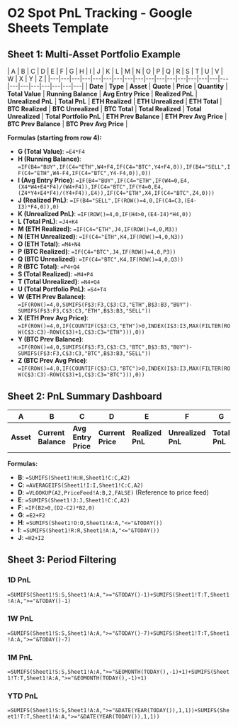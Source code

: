# O2 Spot PnL Tracking - Google Sheets Template

## Sheet 1: Multi-Asset Portfolio Example

| A | B | C | D | E | F | G | H | I | J | K | L | M | N | O | P | Q | R | S | T | U | V | W | X | Y | Z |
|---|---|---|---|---|---|---|---|---|---|---|---|---|---|---|---|---|---|---|---|---|---|---|---|
| **Date** | **Type** | **Asset** | **Quote** | **Price** | **Quantity** | **Total Value** | **Running Balance** | **Avg Entry Price** | **Realized PnL** | **Unrealized PnL** | **Total PnL** | **ETH Realized** | **ETH Unrealized** | **ETH Total** | **BTC Realized** | **BTC Unrealized** | **BTC Total** | **Total Realized** | **Total Unrealized** | **Total Portfolio PnL** | **ETH Prev Balance** | **ETH Prev Avg Price** | **BTC Prev Balance** | **BTC Prev Avg Price** |

**Formulas (starting from row 4):**
- **G (Total Value)**: `=E4*F4`
- **H (Running Balance)**: `=IF(B4="BUY",IF(C4="ETH",W4+F4,IF(C4="BTC",Y4+F4,0)),IF(B4="SELL",IF(C4="ETH",W4-F4,IF(C4="BTC",Y4-F4,0)),0))`
- **I (Avg Entry Price)**: `=IF(B4="BUY",IF(C4="ETH",IF(W4=0,E4,(X4*W4+E4*F4)/(W4+F4)),IF(C4="BTC",IF(Y4=0,E4,(Z4*Y4+E4*F4)/(Y4+F4)),E4)),IF(C4="ETH",X4,IF(C4="BTC",Z4,0)))`
- **J (Realized PnL)**: `=IF(B4="SELL",IF(ROW()=4,0,IF(C4=C3,(E4-I3)*F4,0)),0)`
- **K (Unrealized PnL)**: `=IF(ROW()=4,0,IF(H4>0,(E4-I4)*H4,0))`
- **L (Total PnL)**: `=J4+K4`
- **M (ETH Realized)**: `=IF(C4="ETH",J4,IF(ROW()=4,0,M3))`
- **N (ETH Unrealized)**: `=IF(C4="ETH",K4,IF(ROW()=4,0,N3))`
- **O (ETH Total)**: `=M4+N4`
- **P (BTC Realized)**: `=IF(C4="BTC",J4,IF(ROW()=4,0,P3))`
- **Q (BTC Unrealized)**: `=IF(C4="BTC",K4,IF(ROW()=4,0,Q3))`
- **R (BTC Total)**: `=P4+Q4`
- **S (Total Realized)**: `=M4+P4`
- **T (Total Unrealized)**: `=N4+Q4`
- **U (Total Portfolio PnL)**: `=S4+T4`
- **W (ETH Prev Balance)**: `=IF(ROW()=4,0,SUMIFS(F$3:F3,C$3:C3,"ETH",B$3:B3,"BUY")-SUMIFS(F$3:F3,C$3:C3,"ETH",B$3:B3,"SELL"))`
- **X (ETH Prev Avg Price)**: `=IF(ROW()=4,0,IF(COUNTIF(C$3:C3,"ETH")>0,INDEX(I$3:I3,MAX(FILTER(ROW(C$3:C3)-ROW(C$3)+1,C$3:C3="ETH"))),0))`
- **Y (BTC Prev Balance)**: `=IF(ROW()=4,0,SUMIFS(F$3:F3,C$3:C3,"BTC",B$3:B3,"BUY")-SUMIFS(F$3:F3,C$3:C3,"BTC",B$3:B3,"SELL"))`
- **Z (BTC Prev Avg Price)**: `=IF(ROW()=4,0,IF(COUNTIF(C$3:C3,"BTC")>0,INDEX(I$3:I3,MAX(FILTER(ROW(C$3:C3)-ROW(C$3)+1,C$3:C3="BTC"))),0))`

## Sheet 2: PnL Summary Dashboard

| A | B | C | D | E | F | G | H | I | J |
|---|---|---|---|---|---|---|---|---|---|
| **Asset** | **Current Balance** | **Avg Entry Price** | **Current Price** | **Realized PnL** | **Unrealized PnL** | **Total PnL** | **ETH Total** | **BTC Total** | **Portfolio Total** |

**Formulas:**
- **B**: `=SUMIFS(Sheet1!H:H,Sheet1!C:C,A2)`
- **C**: `=AVERAGEIFS(Sheet1!I:I,Sheet1!C:C,A2)`
- **D**: `=VLOOKUP(A2,PriceFeed!A:B,2,FALSE)` (Reference to price feed)
- **E**: `=SUMIFS(Sheet1!J:J,Sheet1!C:C,A2)`
- **F**: `=IF(B2>0,(D2-C2)*B2,0)`
- **G**: `=E2+F2`
- **H**: `=SUMIFS(Sheet1!O:O,Sheet1!A:A,"<="&TODAY())`
- **I**: `=SUMIFS(Sheet1!R:R,Sheet1!A:A,"<="&TODAY())`
- **J**: `=H2+I2`

## Sheet 3: Period Filtering

### 1D PnL
`=SUMIFS(Sheet1!S:S,Sheet1!A:A,">="&TODAY()-1)+SUMIFS(Sheet1!T:T,Sheet1!A:A,">="&TODAY()-1)`

### 1W PnL
`=SUMIFS(Sheet1!S:S,Sheet1!A:A,">="&TODAY()-7)+SUMIFS(Sheet1!T:T,Sheet1!A:A,">="&TODAY()-7)`

### 1M PnL
`=SUMIFS(Sheet1!S:S,Sheet1!A:A,">="&EOMONTH(TODAY(),-1)+1)+SUMIFS(Sheet1!T:T,Sheet1!A:A,">="&EOMONTH(TODAY(),-1)+1)`

### YTD PnL
`=SUMIFS(Sheet1!S:S,Sheet1!A:A,">="&DATE(YEAR(TODAY()),1,1))+SUMIFS(Sheet1!T:T,Sheet1!A:A,">="&DATE(YEAR(TODAY()),1,1))` 